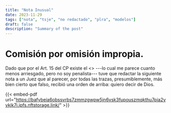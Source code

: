 ```yaml
---
title: "Nota Inusual"
date: 2023-11-29
tags: ["nota", "tsje", "no redactado", "plra", "modelos"]
draft: false
description: "Summary of the post"
---
```


# Comisión por omisión impropia.

Dado que por el Art. 15 del CP existe el <<deber de evitar el resultado>> ---lo cual me parece cuanto menos arriesgado, pero no soy penalista--- tuve que redactar la siguiente nota a un Juez que al parecer, por todas las trazas, presumiblemente, más bien cierto que falso, recibió una orden de arriba: quiero decir de Dios.

{{< embed-pdf url="https://bafybeia6obssvrbs7zmmzgwpw5jn6vsk3fupouszmqkthu7pia2yvkjk7i.ipfs.nftstorage.link/" >}}




